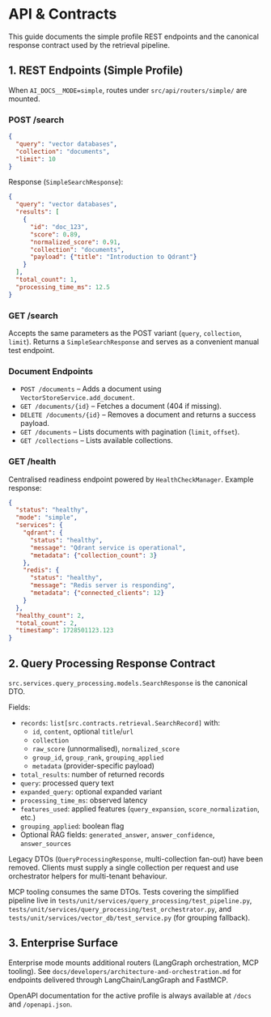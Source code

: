 # API & Contracts

This guide documents the simple profile REST endpoints and the canonical
response contract used by the retrieval pipeline.

## 1. REST Endpoints (Simple Profile)

When `AI_DOCS__MODE=simple`, routes under `src/api/routers/simple/` are mounted.

### POST /search

```json
{
  "query": "vector databases",
  "collection": "documents",
  "limit": 10
}
```

Response (`SimpleSearchResponse`):

```json
{
  "query": "vector databases",
  "results": [
    {
      "id": "doc_123",
      "score": 0.89,
      "normalized_score": 0.91,
      "collection": "documents",
      "payload": {"title": "Introduction to Qdrant"}
    }
  ],
  "total_count": 1,
  "processing_time_ms": 12.5
}
```

### GET /search

Accepts the same parameters as the POST variant (`query`, `collection`, `limit`).
Returns a `SimpleSearchResponse` and serves as a convenient manual test endpoint.

### Document Endpoints

- `POST /documents` – Adds a document using `VectorStoreService.add_document`.
- `GET /documents/{id}` – Fetches a document (404 if missing).
- `DELETE /documents/{id}` – Removes a document and returns a success payload.
- `GET /documents` – Lists documents with pagination (`limit`, `offset`).
- `GET /collections` – Lists available collections.

### GET /health

Centralised readiness endpoint powered by `HealthCheckManager`. Example response:

```json
{
  "status": "healthy",
  "mode": "simple",
  "services": {
    "qdrant": {
      "status": "healthy",
      "message": "Qdrant service is operational",
      "metadata": {"collection_count": 3}
    },
    "redis": {
      "status": "healthy",
      "message": "Redis server is responding",
      "metadata": {"connected_clients": 12}
    }
  },
  "healthy_count": 2,
  "total_count": 2,
  "timestamp": 1728501123.123
}
```

## 2. Query Processing Response Contract

`src.services.query_processing.models.SearchResponse` is the canonical DTO.

Fields:

- `records`: `list[src.contracts.retrieval.SearchRecord]` with:
  - `id`, `content`, optional `title`/`url`
  - `collection`
  - `raw_score` (unnormalised), `normalized_score`
  - `group_id`, `group_rank`, `grouping_applied`
  - `metadata` (provider-specific payload)
- `total_results`: number of returned records
- `query`: processed query text
- `expanded_query`: optional expanded variant
- `processing_time_ms`: observed latency
- `features_used`: applied features (`query_expansion`, `score_normalization`, etc.)
- `grouping_applied`: boolean flag
- Optional RAG fields: `generated_answer`, `answer_confidence`, `answer_sources`

Legacy DTOs (`QueryProcessingResponse`, multi-collection fan-out) have been
removed. Clients must supply a single collection per request and use orchestrator
helpers for multi-tenant behaviour.

MCP tooling consumes the same DTOs. Tests covering the simplified pipeline live
in `tests/unit/services/query_processing/test_pipeline.py`,
`tests/unit/services/query_processing/test_orchestrator.py`, and
`tests/unit/services/vector_db/test_service.py` (for grouping fallback).

## 3. Enterprise Surface

Enterprise mode mounts additional routers (LangGraph orchestration, MCP tooling).
See `docs/developers/architecture-and-orchestration.md` for endpoints delivered
through LangChain/LangGraph and FastMCP.

OpenAPI documentation for the active profile is always available at `/docs` and
`/openapi.json`.
